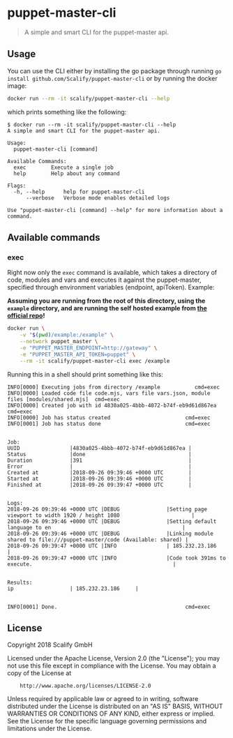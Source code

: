 # puppet-master-cli

> A simple and smart CLI for the puppet-master api.

## Usage

You can use the CLI either by installing the go package through running `go install github.com/Scalify/puppet-master-cli`
or by running the docker image:

```bash
docker run --rm -it scalify/puppet-master-cli --help
```

which prints something like the following:
```
$ docker run --rm -it scalify/puppet-master-cli --help
A simple and smart CLI for the puppet-master api.

Usage:
  puppet-master-cli [command]

Available Commands:
  exec        Execute a single job
  help        Help about any command

Flags:
  -h, --help      help for puppet-master-cli
      --verbose   Verbose mode enables detailed logs

Use "puppet-master-cli [command] --help" for more information about a command.
```

## Available commands

### exec
Right now only the `exec` command is available, which takes a directory of code, modules and vars and executes it
against the puppet-master, specified through environment variables (endpoint, apiToken). Example:

**Assuming you are running from the root of this directory, using the `example` directory, and are running the self hosted example from [the official repo](https://github.com/Scalify/puppet-master/tree/master/examples/self_hosted)!** 
```bash
docker run \
    -v "$(pwd)/example:/example" \
    --network puppet_master \
    -e "PUPPET_MASTER_ENDPOINT=http://gateway" \
    -e "PUPPET_MASTER_API_TOKEN=puppet" \
    --rm -it scalify/puppet-master-cli exec /example
```

Running this in a shell should print something like this:

```
INFO[0000] Executing jobs from directory /example           cmd=exec
INFO[0000] Loaded code file code.mjs, vars file vars.json, module files [modules/shared.mjs]  cmd=exec
INFO[0000] Created job with id 4830a025-4bbb-4072-b74f-eb9d61d867ea  cmd=exec
INFO[0000] Job has status created                        cmd=exec
INFO[0001] Job has status done                           cmd=exec


Job:
UUID                |4830a025-4bbb-4072-b74f-eb9d61d867ea |
Status              |done                                 |
Duration            |391                                  |
Error               |                                     |
Created at          |2018-09-26 09:39:46 +0000 UTC        |
Started at          |2018-09-26 09:39:46 +0000 UTC        |
Finished at         |2018-09-26 09:39:47 +0000 UTC        |


Logs:
2018-09-26 09:39:46 +0000 UTC |DEBUG               |Setting page viewport to width 1920 / height 1080                       |
2018-09-26 09:39:46 +0000 UTC |DEBUG               |Setting default language to en                                          |
2018-09-26 09:39:46 +0000 UTC |DEBUG               |Linking module shared to file:///puppet-master/code (Available: shared) |
2018-09-26 09:39:47 +0000 UTC |INFO                | 185.232.23.186                                                         |
2018-09-26 09:39:47 +0000 UTC |INFO                |Code took 391ms to execute.                                             |


Results:
ip                  | 185.232.23.186     |


INFO[0001] Done.                                         cmd=exec
```

## License

Copyright 2018 Scalify GmbH

Licensed under the Apache License, Version 2.0 (the "License");
you may not use this file except in compliance with the License.
You may obtain a copy of the License at

		http://www.apache.org/licenses/LICENSE-2.0

Unless required by applicable law or agreed to in writing, software
distributed under the License is distributed on an "AS IS" BASIS,
WITHOUT WARRANTIES OR CONDITIONS OF ANY KIND, either express or implied.
See the License for the specific language governing permissions and
limitations under the License.
